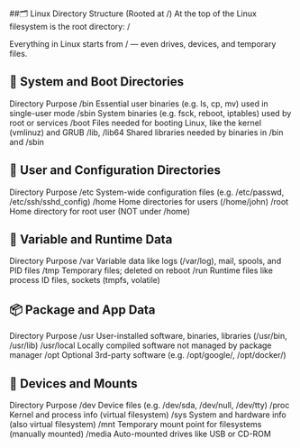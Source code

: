 ##🗂️ Linux Directory Structure (Rooted at /)
At the top of the Linux filesystem is the root directory: /

Everything in Linux starts from / — even drives, devices, and temporary files.

## 🔧 System and Boot Directories
Directory	Purpose
/bin	Essential user binaries (e.g. ls, cp, mv) used in single-user mode
/sbin	System binaries (e.g. fsck, reboot, iptables) used by root or services
/boot	Files needed for booting Linux, like the kernel (vmlinuz) and GRUB
/lib, /lib64	Shared libraries needed by binaries in /bin and /sbin

## 👤 User and Configuration Directories
Directory	Purpose
/etc	System-wide configuration files (e.g. /etc/passwd, /etc/ssh/sshd_config)
/home	Home directories for users (/home/john)
/root	Home directory for root user (NOT under /home)

## 📁 Variable and Runtime Data
Directory	Purpose
/var	Variable data like logs (/var/log), mail, spools, and PID files
/tmp	Temporary files; deleted on reboot
/run	Runtime files like process ID files, sockets (tmpfs, volatile)

## 📦 Package and App Data
Directory	Purpose
/usr	User-installed software, binaries, libraries (/usr/bin, /usr/lib)
/usr/local	Locally compiled software not managed by package manager
/opt	Optional 3rd-party software (e.g. /opt/google/, /opt/docker/)

## 🧪 Devices and Mounts
Directory	Purpose
/dev	Device files (e.g. /dev/sda, /dev/null, /dev/tty)
/proc	Kernel and process info (virtual filesystem)
/sys	System and hardware info (also virtual filesystem)
/mnt	Temporary mount point for filesystems (manually mounted)
/media	Auto-mounted drives like USB or CD-ROM
